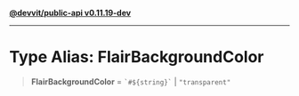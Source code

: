 [**@devvit/public-api v0.11.19-dev**](../../README.md)

---

# Type Alias: FlairBackgroundColor

> **FlairBackgroundColor** = `` `#${string}` `` \| `"transparent"`
